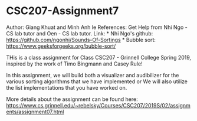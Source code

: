 # CSC207-Assignment7
Author: Giang Khuat and Minh Anh le 
References: Get Help from Nhi Ngo - CS lab tutor and Oen - CS lab tutor.
Link: 
    * Nhi Ngo's github: https://github.com/ngonhi/Sounds-Of-Sortings
    * Bubble sort: https://www.geeksforgeeks.org/bubble-sort/

THis is a class assignment for Class CSC207 - Grinnell College Spring 2019, inspired by the work of Timo Bingmann and Casey Rule!


In this assignment, we will build both a visualizer and audibilizer for the various sorting algorithms that we have implemented or
We will also utilize the list implementations that you have worked on.


More details about the assignment can be found here: https://www.cs.grinnell.edu/~rebelsky/Courses/CSC207/2019S/02/assignments/assignment07.html

